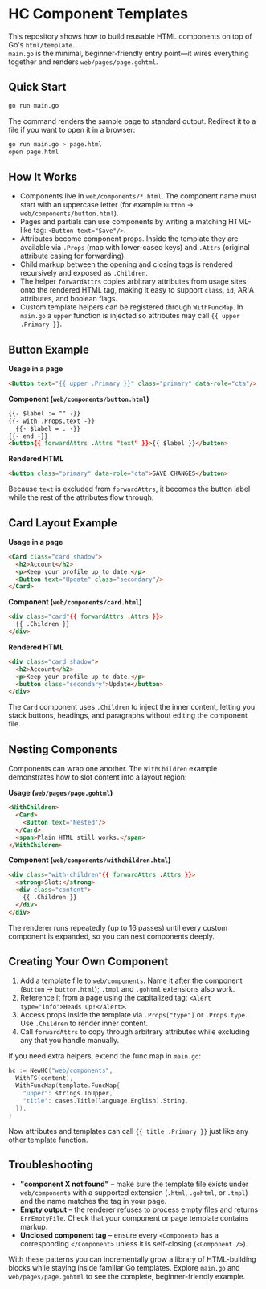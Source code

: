 # HC Component Templates

This repository shows how to build reusable HTML components on top of Go's `html/template`.  
`main.go` is the minimal, beginner-friendly entry point—it wires everything together and renders `web/pages/page.gohtml`.

## Quick Start

```bash
go run main.go
```

The command renders the sample page to standard output. Redirect it to a file if you want to open it in a browser:

```bash
go run main.go > page.html
open page.html
```

## How It Works

- Components live in `web/components/*.html`. The component name must start with an uppercase letter (for example `Button` → `web/components/button.html`).
- Pages and partials can use components by writing a matching HTML-like tag: `<Button text="Save"/>`.
- Attributes become component props. Inside the template they are available via `.Props` (map with lower-cased keys) and `.Attrs` (original attribute casing for forwarding).
- Child markup between the opening and closing tags is rendered recursively and exposed as `.Children`.
- The helper `forwardAttrs` copies arbitrary attributes from usage sites onto the rendered HTML tag, making it easy to support `class`, `id`, ARIA attributes, and boolean flags.
- Custom template helpers can be registered through `WithFuncMap`. In `main.go` a `upper` function is injected so attributes may call `{{ upper .Primary }}`.

## Button Example

**Usage in a page**

```html
<Button text="{{ upper .Primary }}" class="primary" data-role="cta"/>
```

**Component (`web/components/button.html`)**

```html
{{- $label := "" -}}
{{- with .Props.text -}}
  {{- $label = . -}}
{{- end -}}
<button{{ forwardAttrs .Attrs "text" }}>{{ $label }}</button>
```

**Rendered HTML**

```html
<button class="primary" data-role="cta">SAVE CHANGES</button>
```

Because `text` is excluded from `forwardAttrs`, it becomes the button label while the rest of the attributes flow through.

## Card Layout Example

**Usage in a page**

```html
<Card class="card shadow">
  <h2>Account</h2>
  <p>Keep your profile up to date.</p>
  <Button text="Update" class="secondary"/>
</Card>
```

**Component (`web/components/card.html`)**

```html
<div class="card"{{ forwardAttrs .Attrs }}>
  {{ .Children }}
</div>
```

**Rendered HTML**

```html
<div class="card shadow">
  <h2>Account</h2>
  <p>Keep your profile up to date.</p>
  <button class="secondary">Update</button>
</div>
```

The `Card` component uses `.Children` to inject the inner content, letting you stack buttons, headings, and paragraphs without editing the component file.

## Nesting Components

Components can wrap one another. The `WithChildren` example demonstrates how to slot content into a layout region:

**Usage (`web/pages/page.gohtml`)**

```html
<WithChildren>
  <Card>
    <Button text="Nested"/>
  </Card>
  <span>Plain HTML still works.</span>
</WithChildren>
```

**Component (`web/components/withchildren.html`)**

```html
<div class="with-children"{{ forwardAttrs .Attrs }}>
  <strong>Slot:</strong>
  <div class="content">
    {{ .Children }}
  </div>
</div>
```

The renderer runs repeatedly (up to 16 passes) until every custom component is expanded, so you can nest components deeply.

## Creating Your Own Component

1. Add a template file to `web/components`. Name it after the component (`Button` → `button.html`); `.tmpl` and `.gohtml` extensions also work.
2. Reference it from a page using the capitalized tag: `<Alert type="info">Heads up!</Alert>`.
3. Access props inside the template via `.Props["type"]` or `.Props.type`. Use `.Children` to render inner content.
4. Call `forwardAttrs` to copy through arbitrary attributes while excluding any that you handle manually.

If you need extra helpers, extend the func map in `main.go`:

```go
hc := NewHC("web/components",
  WithFS(content),
  WithFuncMap(template.FuncMap{
    "upper": strings.ToUpper,
    "title": cases.Title(language.English).String,
  }),
)
```

Now attributes and templates can call `{{ title .Primary }}` just like any other template function.

## Troubleshooting

- **"component X not found"** – make sure the template file exists under `web/components` with a supported extension (`.html`, `.gohtml`, or `.tmpl`) and the name matches the tag in your page.
- **Empty output** – the renderer refuses to process empty files and returns `ErrEmptyFile`. Check that your component or page template contains markup.
- **Unclosed component tag** – ensure every `<Component>` has a corresponding `</Component>` unless it is self-closing (`<Component />`).

With these patterns you can incrementally grow a library of HTML-building blocks while staying inside familiar Go templates. Explore `main.go` and `web/pages/page.gohtml` to see the complete, beginner-friendly example.
